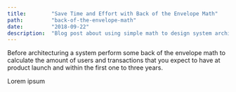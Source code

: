 ```yaml
---
title:        "Save Time and Effort with Back of the Envelope Math"
path:         "back-of-the-envelope-math"
date:         "2018-09-22"
description:  "Blog post about using simple math to design system architecture"
---
```


Before architecturing a system perform some back of the envelope math to
calculate the amount of users and transactions that you expect to have
at product launch and within the first one to three years.

Lorem ipsum